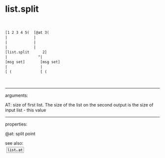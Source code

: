 # list.split

```


[1 2 3 4 5(  [@at 3(
|            |
|            |
|            |
[list.split      2]
|              ^|
[msg set]       [msg set]
|               |
[ (             [ (
                
            
```
---
arguments:

AT: size of first list. The size of the list on the second
            output is the size of input list - this value<br>

---
properties:

@at: split point<br>

see also:<br>
![list.at](img/object_list.at.png)
